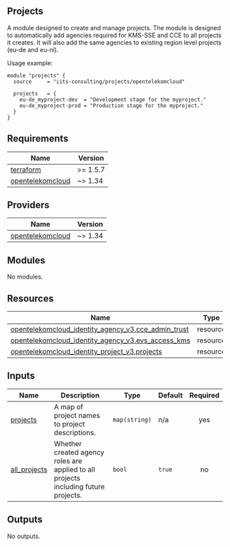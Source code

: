 ## Projects

A module designed to create and manage projects. The module is designed to automatically add agencies required for KMS-SSE and CCE to all projects it creates. It will also add the same agencies to existing region level projects (eu-de and eu-nl).

Usage example:

```hcl
module "projects" {
  source     = "iits-consulting/projects/opentelekomcloud"

  projects   = {
    eu-de_myproject-dev  = "Development stage for the myproject."
    eu-de_myproject-prod = "Production stage for the myproject."
  }
}
```

<!-- BEGIN_TF_DOCS -->
## Requirements

| Name | Version |
|------|---------|
| <a name="requirement_terraform"></a> [terraform](#requirement\_terraform) | >= 1.5.7 |
| <a name="requirement_opentelekomcloud"></a> [opentelekomcloud](#requirement\_opentelekomcloud) | ~> 1.34 |

## Providers

| Name | Version |
|------|---------|
| <a name="provider_opentelekomcloud"></a> [opentelekomcloud](#provider\_opentelekomcloud) | ~> 1.34 |

## Modules

No modules.

## Resources

| Name | Type |
|------|------|
| [opentelekomcloud_identity_agency_v3.cce_admin_trust](https://registry.terraform.io/providers/opentelekomcloud/opentelekomcloud/latest/docs/resources/identity_agency_v3) | resource |
| [opentelekomcloud_identity_agency_v3.evs_access_kms](https://registry.terraform.io/providers/opentelekomcloud/opentelekomcloud/latest/docs/resources/identity_agency_v3) | resource |
| [opentelekomcloud_identity_project_v3.projects](https://registry.terraform.io/providers/opentelekomcloud/opentelekomcloud/latest/docs/resources/identity_project_v3) | resource |

## Inputs

| Name | Description | Type | Default | Required |
|------|-------------|------|---------|:--------:|
| <a name="input_projects"></a> [projects](#input\_projects) | A map of project names to project descriptions. | `map(string)` | n/a | yes |
| <a name="input_all_projects"></a> [all\_projects](#input\_all\_projects) | Whether created agency roles are applied to all projects including future projects. | `bool` | `true` | no |

## Outputs

No outputs.
<!-- END_TF_DOCS -->

